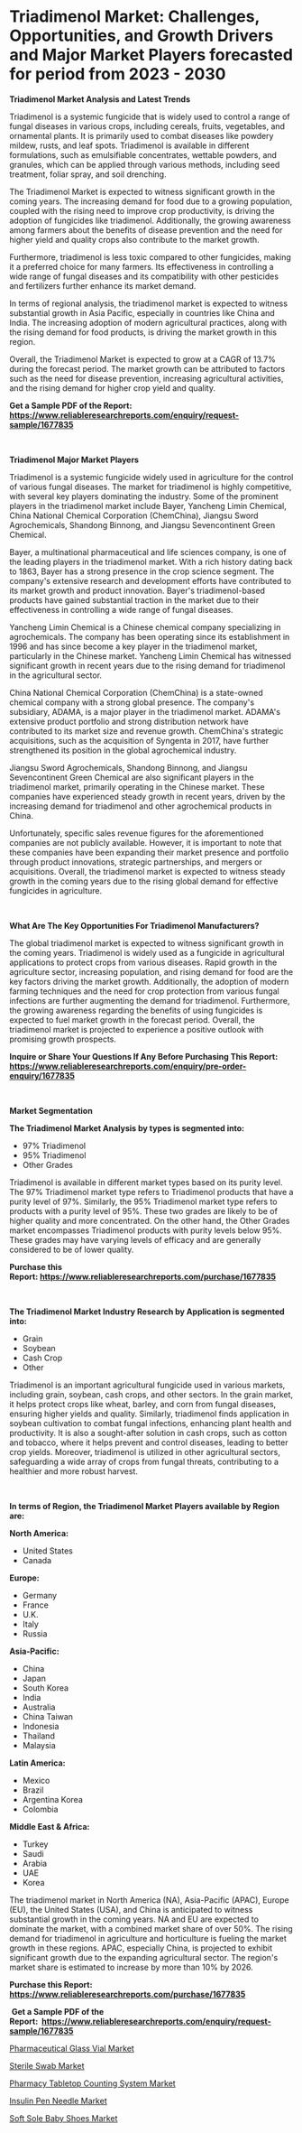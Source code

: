 <p><h1>Triadimenol Market: Challenges, Opportunities, and Growth Drivers and Major Market Players forecasted for period from 2023 - 2030</h1></p><p><strong>Triadimenol Market Analysis and Latest Trends</strong></p>
<p><p>Triadimenol is a systemic fungicide that is widely used to control a range of fungal diseases in various crops, including cereals, fruits, vegetables, and ornamental plants. It is primarily used to combat diseases like powdery mildew, rusts, and leaf spots. Triadimenol is available in different formulations, such as emulsifiable concentrates, wettable powders, and granules, which can be applied through various methods, including seed treatment, foliar spray, and soil drenching.</p><p>The Triadimenol Market is expected to witness significant growth in the coming years. The increasing demand for food due to a growing population, coupled with the rising need to improve crop productivity, is driving the adoption of fungicides like triadimenol. Additionally, the growing awareness among farmers about the benefits of disease prevention and the need for higher yield and quality crops also contribute to the market growth.</p><p>Furthermore, triadimenol is less toxic compared to other fungicides, making it a preferred choice for many farmers. Its effectiveness in controlling a wide range of fungal diseases and its compatibility with other pesticides and fertilizers further enhance its market demand.</p><p>In terms of regional analysis, the triadimenol market is expected to witness substantial growth in Asia Pacific, especially in countries like China and India. The increasing adoption of modern agricultural practices, along with the rising demand for food products, is driving the market growth in this region.</p><p>Overall, the Triadimenol Market is expected to grow at a CAGR of 13.7% during the forecast period. The market growth can be attributed to factors such as the need for disease prevention, increasing agricultural activities, and the rising demand for higher crop yield and quality.</p></p>
<p><strong>Get a Sample PDF of the Report:&nbsp; <a href="https://www.reliableresearchreports.com/enquiry/request-sample/1677835">https://www.reliableresearchreports.com/enquiry/request-sample/1677835</a></strong></p>
<p>&nbsp;</p>
<p><strong>Triadimenol Major Market Players</strong></p>
<p><p>Triadimenol is a systemic fungicide widely used in agriculture for the control of various fungal diseases. The market for triadimenol is highly competitive, with several key players dominating the industry. Some of the prominent players in the triadimenol market include Bayer, Yancheng Limin Chemical, China National Chemical Corporation (ChemChina), Jiangsu Sword Agrochemicals, Shandong Binnong, and Jiangsu Sevencontinent Green Chemical.</p><p>Bayer, a multinational pharmaceutical and life sciences company, is one of the leading players in the triadimenol market. With a rich history dating back to 1863, Bayer has a strong presence in the crop science segment. The company's extensive research and development efforts have contributed to its market growth and product innovation. Bayer's triadimenol-based products have gained substantial traction in the market due to their effectiveness in controlling a wide range of fungal diseases.</p><p>Yancheng Limin Chemical is a Chinese chemical company specializing in agrochemicals. The company has been operating since its establishment in 1996 and has since become a key player in the triadimenol market, particularly in the Chinese market. Yancheng Limin Chemical has witnessed significant growth in recent years due to the rising demand for triadimenol in the agricultural sector.</p><p>China National Chemical Corporation (ChemChina) is a state-owned chemical company with a strong global presence. The company's subsidiary, ADAMA, is a major player in the triadimenol market. ADAMA's extensive product portfolio and strong distribution network have contributed to its market size and revenue growth. ChemChina's strategic acquisitions, such as the acquisition of Syngenta in 2017, have further strengthened its position in the global agrochemical industry.</p><p>Jiangsu Sword Agrochemicals, Shandong Binnong, and Jiangsu Sevencontinent Green Chemical are also significant players in the triadimenol market, primarily operating in the Chinese market. These companies have experienced steady growth in recent years, driven by the increasing demand for triadimenol and other agrochemical products in China.</p><p>Unfortunately, specific sales revenue figures for the aforementioned companies are not publicly available. However, it is important to note that these companies have been expanding their market presence and portfolio through product innovations, strategic partnerships, and mergers or acquisitions. Overall, the triadimenol market is expected to witness steady growth in the coming years due to the rising global demand for effective fungicides in agriculture.</p></p>
<p>&nbsp;</p>
<p><strong>What Are The Key Opportunities For Triadimenol Manufacturers?</strong></p>
<p><p>The global triadimenol market is expected to witness significant growth in the coming years. Triadimenol is widely used as a fungicide in agricultural applications to protect crops from various diseases. Rapid growth in the agriculture sector, increasing population, and rising demand for food are the key factors driving the market growth. Additionally, the adoption of modern farming techniques and the need for crop protection from various fungal infections are further augmenting the demand for triadimenol. Furthermore, the growing awareness regarding the benefits of using fungicides is expected to fuel market growth in the forecast period. Overall, the triadimenol market is projected to experience a positive outlook with promising growth prospects.</p></p>
<p><strong>Inquire or Share Your Questions If Any Before Purchasing This Report: <a href="https://www.reliableresearchreports.com/enquiry/pre-order-enquiry/1677835">https://www.reliableresearchreports.com/enquiry/pre-order-enquiry/1677835</a></strong></p>
<p>&nbsp;</p>
<p><strong>Market Segmentation</strong></p>
<p><strong>The Triadimenol Market Analysis by types is segmented into:</strong></p>
<p><ul><li>97% Triadimenol</li><li>95% Triadimenol</li><li>Other Grades</li></ul></p>
<p><p>Triadimenol is available in different market types based on its purity level. The 97% Triadimenol market type refers to Triadimenol products that have a purity level of 97%. Similarly, the 95% Triadimenol market type refers to products with a purity level of 95%. These two grades are likely to be of higher quality and more concentrated. On the other hand, the Other Grades market encompasses Triadimenol products with purity levels below 95%. These grades may have varying levels of efficacy and are generally considered to be of lower quality.</p></p>
<p><strong>Purchase this Report:&nbsp;<a href="https://www.reliableresearchreports.com/purchase/1677835">https://www.reliableresearchreports.com/purchase/1677835</a></strong></p>
<p>&nbsp;</p>
<p><strong>The Triadimenol Market Industry Research by Application is segmented into:</strong></p>
<p><ul><li>Grain</li><li>Soybean</li><li>Cash Crop</li><li>Other</li></ul></p>
<p><p>Triadimenol is an important agricultural fungicide used in various markets, including grain, soybean, cash crops, and other sectors. In the grain market, it helps protect crops like wheat, barley, and corn from fungal diseases, ensuring higher yields and quality. Similarly, triadimenol finds application in soybean cultivation to combat fungal infections, enhancing plant health and productivity. It is also a sought-after solution in cash crops, such as cotton and tobacco, where it helps prevent and control diseases, leading to better crop yields. Moreover, triadimenol is utilized in other agricultural sectors, safeguarding a wide array of crops from fungal threats, contributing to a healthier and more robust harvest.</p></p>
<p>&nbsp;</p>
<p><strong>In terms of Region, the Triadimenol Market Players available by Region are:</strong></p>
<p>
    <p> <strong> North America: </strong>
        <ul>
            <li>United States</li>
            <li>Canada</li>
        </ul>
        </p> 
    <p> <strong> Europe: </strong>
        <ul>
            <li>Germany</li>
            <li>France</li>
            <li>U.K.</li>
            <li>Italy</li>
            <li>Russia</li>
        </ul>
        </p> 
    <p> <strong> Asia-Pacific: </strong>
        <ul>
            <li>China</li>
            <li>Japan</li>
            <li>South Korea</li>
            <li>India</li>
            <li>Australia</li>
            <li>China Taiwan</li>
            <li>Indonesia</li>
            <li>Thailand</li>
            <li>Malaysia</li>
        </ul>
        </p> 
    <p> <strong> Latin America: </strong>
        <ul>
            <li>Mexico</li>
            <li>Brazil</li>
            <li>Argentina Korea</li>
            <li>Colombia</li>
        </ul>
        </p> 
    <p> <strong> Middle East & Africa: </strong>
        <ul>
            <li>Turkey</li>
            <li>Saudi</li>
            <li>Arabia</li>
            <li>UAE</li>
            <li>Korea</li>
        </ul>
    </p>
    </p>
<p><p>The triadimenol market in North America (NA), Asia-Pacific (APAC), Europe (EU), the United States (USA), and China is anticipated to witness substantial growth in the coming years. NA and EU are expected to dominate the market, with a combined market share of over 50%. The rising demand for triadimenol in agriculture and horticulture is fueling the market growth in these regions. APAC, especially China, is projected to exhibit significant growth due to the expanding agricultural sector. The region's market share is estimated to increase by more than 10% by 2026.</p></p>
<p><strong>Purchase this Report: <a href="https://www.reliableresearchreports.com/purchase/1677835">https://www.reliableresearchreports.com/purchase/1677835</a></strong></p>
<p>&nbsp;<strong>Get a Sample PDF of the Report:&nbsp;&nbsp;<a href="https://www.reliableresearchreports.com/enquiry/request-sample/1677835">https://www.reliableresearchreports.com/enquiry/request-sample/1677835</a></strong></p>
<p><strong></strong></p>
<p><p><a href="https://medium.com/@elsahermann/pharmaceutical-glass-vial-market-comprehensive-assessment-by-type-application-and-geography-998d5ec29b38">Pharmaceutical Glass Vial Market</a></p><p><a href="https://www.linkedin.com/pulse/sterile-swab-market-share-amp-new-trends-analysis-report/">Sterile Swab Market</a></p><p><a href="https://www.linkedin.com/pulse/pharmacy-tabletop-counting-system-market-research-report-unlocks/">Pharmacy Tabletop Counting System Market</a></p><p><a href="https://www.linkedin.com/pulse/insulin-pen-needle-market-research-report-provides-thorough/">Insulin Pen Needle Market</a></p><p><a href="https://medium.com/@verladurgan/soft-sole-baby-shoes-market-size-market-outlook-and-market-forecast-2023-to-2030-0c9f8e35dee8">Soft Sole Baby Shoes Market</a></p></p>